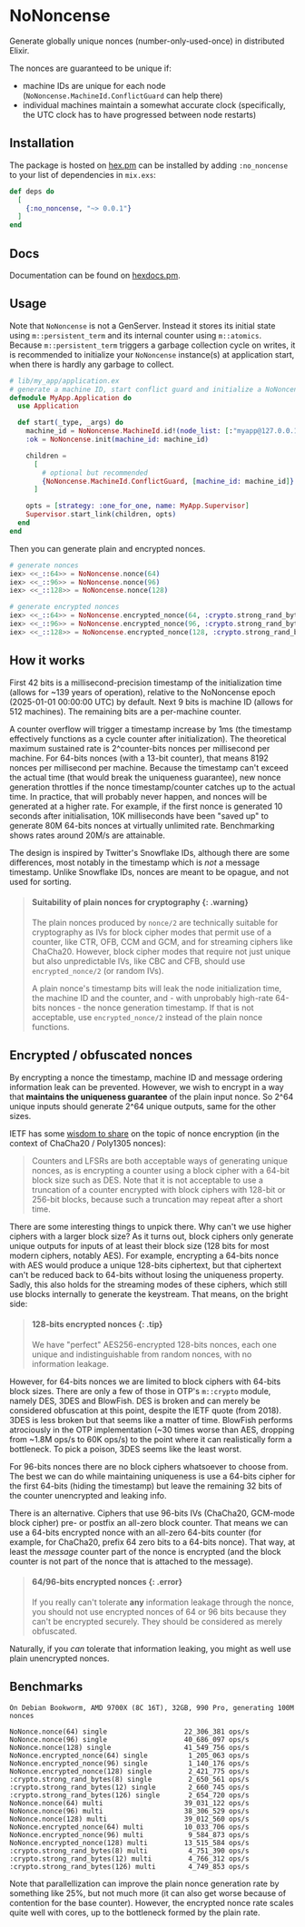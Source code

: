 # NoNoncense

Generate globally unique nonces (number-only-used-once) in distributed Elixir.

The nonces are guaranteed to be unique if:

- machine IDs are unique for each node (`NoNoncense.MachineId.ConflictGuard` can help there)
- individual machines maintain a somewhat accurate clock (specifically, the UTC clock has to have progressed between node restarts)

## Installation

The package is hosted on [hex.pm](https://hex.pm/packages/no_noncense) can be installed by adding `:no_noncense` to your list of dependencies in `mix.exs`:

```elixir
def deps do
  [
    {:no_noncense, "~> 0.0.1"}
  ]
end
```

## Docs

Documentation can be found on [hexdocs.pm](https://hexdocs.pm/no_noncense/).

## Usage

Note that `NoNoncense` is not a GenServer. Instead it stores its initial state using `m::persistent_term` and its internal counter using `m::atomics`. Because `m::persistent_term` triggers a garbage collection cycle on writes, it is recommended to initialize your `NoNoncense` instance(s) at application start, when there is hardly any garbage to collect.

```elixir
# lib/my_app/application.ex
# generate a machine ID, start conflict guard and initialize a NoNoncense instance
defmodule MyApp.Application do
  use Application

  def start(_type, _args) do
    machine_id = NoNoncense.MachineId.id!(node_list: [:"myapp@127.0.0.1"])
    :ok = NoNoncense.init(machine_id: machine_id)

    children =
      [
        # optional but recommended
        {NoNoncense.MachineId.ConflictGuard, [machine_id: machine_id]}
      ]

    opts = [strategy: :one_for_one, name: MyApp.Supervisor]
    Supervisor.start_link(children, opts)
  end
end
```

Then you can generate plain and encrypted nonces.

```elixir
# generate nonces
iex> <<_::64>> = NoNoncense.nonce(64)
iex> <<_::96>> = NoNoncense.nonce(96)
iex> <<_::128>> = NoNoncense.nonce(128)

# generate encrypted nonces
iex> <<_::64>> = NoNoncense.encrypted_nonce(64, :crypto.strong_rand_bytes(24))
iex> <<_::96>> = NoNoncense.encrypted_nonce(96, :crypto.strong_rand_bytes(24))
iex> <<_::128>> = NoNoncense.encrypted_nonce(128, :crypto.strong_rand_bytes(32))
```

## How it works

First 42 bits is a millisecond-precision timestamp of the initialization time (allows for ~139 years of operation), relative to the NoNoncense epoch (2025-01-01 00:00:00 UTC) by default. Next 9 bits is machine ID (allows for 512 machines). The remaining bits are a per-machine counter.

A counter overflow will trigger a timestamp increase by 1ms (the timestamp effectively functions as a cycle counter after initialization). The theoretical maximum sustained rate is 2^counter-bits nonces per millisecond per machine. For 64-bits nonces (with a 13-bit counter), that means 8192 nonces per millisecond per machine. Because the timestamp can't exceed the actual time (that would break the uniqueness guarantee), new nonce generation throttles if the nonce timestamp/counter catches up to the actual time. In practice, that will probably never happen, and nonces will be generated at a higher rate. For example, if the first nonce is generated 10 seconds after initialisation, 10K milliseconds have been "saved up" to generate 80M 64-bits nonces at virtually unlimited rate. Benchmarking shows rates around 20M/s are attainable.

The design is inspired by Twitter's Snowflake IDs, although there are some differences, most notably in the timestamp which is _not_ a message timestamp. Unlike Snowflake IDs, nonces are meant to be opague, and not used for sorting.

> #### Suitability of plain nonces for cryptography {: .warning}
>
> The plain nonces produced by `nonce/2` are technically suitable for cryptography as IVs for block cipher modes that permit use of a counter, like CTR, OFB, CCM and GCM, and for streaming ciphers like ChaCha20. However, block cipher modes that require not just unique but also unpredictable IVs, like CBC and CFB, should use `encrypted_nonce/2` (or random IVs).
>
> A plain nonce's timestamp bits will leak the node initialization time, the machine ID and the counter, and - with unprobably high-rate 64-bits nonces - the nonce generation timestamp. If that is not acceptable, use `encrypted_nonce/2` instead of the plain nonce functions.

## Encrypted / obfuscated nonces

By encrypting a nonce the timestamp, machine ID and message ordering information leak can be prevented. However, we wish to encrypt in a way that **maintains the uniqueness guarantee** of the plain input nonce. So 2^64 unique inputs should generate 2^64 unique outputs, same for the other sizes.

IETF has some [wisdom to share](https://datatracker.ietf.org/doc/html/rfc8439#section-4) on the topic of nonce encryption (in the context of ChaCha20 / Poly1305 nonces):

> Counters and LFSRs are both acceptable ways of generating unique nonces, as is encrypting a counter using a block cipher with a 64-bit block size such as DES. Note that it is not acceptable to use a truncation of a counter encrypted with block ciphers with 128-bit or 256-bit blocks, because such a truncation may repeat after a short time.

There are some interesting things to unpick there. Why can't we use higher ciphers with a larger block size? As it turns out, block ciphers only generate unique outputs for inputs of at least their block size (128 bits for most modern ciphers, notably AES). For example, encrypting a 64-bits nonce with AES would produce a unique 128-bits ciphertext, but that ciphertext can't be reduced back to 64-bits without losing the uniqueness property. Sadly, this also holds for the streaming modes of these ciphers, which still use blocks internally to generate the keystream. That means, on the bright side:

> #### 128-bits encrypted nonces {: .tip}
>
> We have "perfect" AES256-encrypted 128-bits nonces, each one unique and indistinguishable from random nonces, with no information leakage.

However, for 64-bits nonces we are limited to block ciphers with 64-bits block sizes. There are only a few of those in OTP's `m::crypto` module, namely DES, 3DES and BlowFish. DES is broken and can merely be considered obfuscation at this point, despite the IETF quote (from 2018). 3DES is less broken but that seems like a matter of time. BlowFish performs atrociously in the OTP implementation (~30 times worse than AES, dropping from ~1.8M ops/s to 60K ops/s) to the point where it can realistically form a bottleneck. To pick a poison, 3DES seems like the least worst.

For 96-bits nonces there are no block ciphers whatsoever to choose from. The best we can do while maintaining uniqueness is use a 64-bits cipher for the first 64-bits (hiding the timestamp) but leave the remaining 32 bits of the counter unencrypted and leaking info.

There is an alternative. Ciphers that use 96-bits IVs (ChaCha20, GCM-mode block cipher) pre- or postfix an all-zero block counter. That means we can use a 64-bits encrypted nonce with an all-zero 64-bits counter (for example, for ChaCha20, prefix 64 zero bits to a 64-bits nonce). That way, at least the _message_ counter part of the nonce is encrypted (and the block counter is not part of the nonce that is attached to the message).

> #### 64/96-bits encrypted nonces {: .error}
>
> If you really can't tolerate **any** information leakage through the nonce, you should not use encrypted nonces of 64 or 96 bits because they can't be encrypted securely. They should be considered as merely obfuscated.

Naturally, if you _can_ tolerate that information leaking, you might as well use plain unencrypted nonces.

## Benchmarks

```
On Debian Bookworm, AMD 9700X (8C 16T), 32GB, 990 Pro, generating 100M nonces

NoNonce.nonce(64) single                   22_306_381 ops/s
NoNonce.nonce(96) single                   40_686_097 ops/s
NoNonce.nonce(128) single                  41_549_756 ops/s
NoNonce.encrypted_nonce(64) single          1_205_063 ops/s
NoNonce.encrypted_nonce(96) single          1_140_176 ops/s
NoNonce.encrypted_nonce(128) single         2_421_775 ops/s
:crypto.strong_rand_bytes(8) single         2_650_561 ops/s
:crypto.strong_rand_bytes(12) single        2_660_745 ops/s
:crypto.strong_rand_bytes(126) single       2_654_720 ops/s
NoNonce.nonce(64) multi                    39_031_122 ops/s
NoNonce.nonce(96) multi                    38_306_529 ops/s
NoNonce.nonce(128) multi                   39_012_560 ops/s
NoNonce.encrypted_nonce(64) multi          10_033_706 ops/s
NoNonce.encrypted_nonce(96) multi           9_584_873 ops/s
NoNonce.encrypted_nonce(128) multi         13_515_584 ops/s
:crypto.strong_rand_bytes(8) multi          4_751_390 ops/s
:crypto.strong_rand_bytes(12) multi         4_766_312 ops/s
:crypto.strong_rand_bytes(126) multi        4_749_853 ops/s
```

Note that parallellization can improve the plain nonce generation rate by something like 25%, but not much more (it can also get worse because of contention for the base counter). However, the encrypted nonce rate scales quite well with cores, up to the bottleneck formed by the plain rate.

